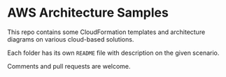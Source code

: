 # AWS Architecture Samples

This repo contains some CloudFormation templates and architecture diagrams on various cloud-based solutions.

Each folder has its own `README` file with description on the given scenario.

Comments and pull requests are welcome.
